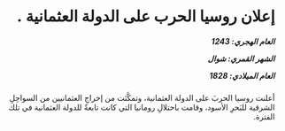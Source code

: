 <h1 dir="rtl">إعلان روسيا الحرب على الدولة العثمانية .</h1>

<h5 dir="rtl">العام الهجري:  1243

الشهر القمري: شوال

العام الميلادي: 1828</h5>

<p dir="rtl">أعلنت روسيا الحربَ على الدولة العثمانية، وتمكَّنَت من إخراجِ العثمانيين من السواحِلِ الشرقية للبَحرِ الأسود، وقامت باحتلالِ رومانيا التي كانت تابعةً للدولة العثمانية في تلك الفترة.</p></br>

